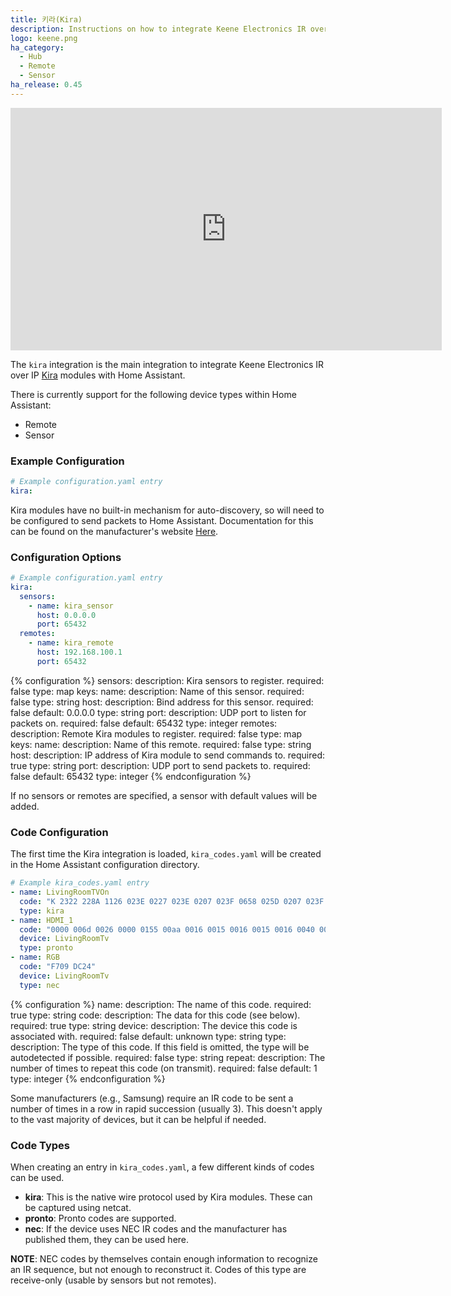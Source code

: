 ```yaml
---
title: 키라(Kira)
description: Instructions on how to integrate Keene Electronics IR over IP modules (Kira) into Home Assistant.
logo: keene.png
ha_category:
  - Hub
  - Remote
  - Sensor
ha_release: 0.45
---
```


<iframe width="690" height="388" src="https://www.youtube.com/embed/aWuVSvDEaZo?list=PLVtpRb5xppOxapkhrxC0dGr4RyvvjgKkf" frameborder="0" allow="accelerometer; autoplay; encrypted-media; gyroscope; picture-in-picture" allowfullscreen></iframe>

The `kira` integration is the main integration to integrate Keene Electronics IR over IP [Kira](https://www.keene.co.uk/keene-ir-anywhere-single-worldwide.html) modules with Home Assistant.

There is currently support for the following device types within Home Assistant:

- Remote
- Sensor

### Example Configuration

```yaml
# Example configuration.yaml entry
kira:
```

Kira modules have no built-in mechanism for auto-discovery, so will need to be configured to send packets to Home Assistant. Documentation for this can be found on the manufacturer's website [Here](https://www.keene.co.uk/pages/iranywhere/index.html).

### Configuration Options

```yaml
# Example configuration.yaml entry
kira:
  sensors:
    - name: kira_sensor
      host: 0.0.0.0
      port: 65432
  remotes:
    - name: kira_remote
      host: 192.168.100.1
      port: 65432
```

{% configuration %}
sensors:
  description: Kira sensors to register.
  required: false
  type: map
  keys:
    name:
      description: Name of this sensor.
      required: false
      type: string
    host:
      description: Bind address for this sensor.
      required: false
      default: 0.0.0.0
      type: string
    port:
      description: UDP port to listen for packets on.
      required: false
      default: 65432
      type: integer
remotes:
  description: Remote Kira modules to register.
  required: false
  type: map
  keys:
    name:
      description: Name of this remote.
      required: false
      type: string
    host:
      description: IP address of Kira module to send commands to.
      required: true
      type: string
    port:
      description: UDP port to send packets to.
      required: false
      default: 65432
      type: integer
{% endconfiguration %}

If no sensors or remotes are specified, a sensor with default values will be added.

### Code Configuration

The first time the Kira integration is loaded, `kira_codes.yaml` will be created in the Home Assistant configuration directory.

```yaml
# Example kira_codes.yaml entry
- name: LivingRoomTVOn
  code: "K 2322 228A 1126 023E 0227 023E 0207 023F 0658 025D 0207 023F 0227 0220 0227 023F 0222 023E 0222 0220 067D 023F 0658 0222 0227 025C 0640 023F 0658 025D 0640 023E 0658 025D 0640 023F 0222 025C 0207 0222 0678 023E 0207 023F 0227 023F 0222 025C 063B 025C 0640 023E 0660 023E 0658 025D 0207 0222 0678 023E 0660 0220 0678 023E 0202 025D 0207 023F 2000"
  type: kira
- name: HDMI_1
  code: "0000 006d 0026 0000 0155 00aa 0016 0015 0016 0015 0016 0040 0016 0015 0016 0015 0016 0014 0016 0015 0016 0015 0016 0040 0016 0040 0016 0015 0016 0040 0016 0040 0016 0040 0016 0040 0016 0040 0016 0015 0016 0040 0016 0040 0016 0040 0016 0014 0016 0015 0016 0040 0016 0040 0016 0040 0016 0015 0016 0014 0016 0014 0016 0040 0016 0040 0016 0014 0016 0015 0016 060b 0155 0055 0016 0e58 0155 0055 0016 00aa"
  device: LivingRoomTv
  type: pronto
- name: RGB
  code: "F709 DC24"
  device: LivingRoomTv
  type: nec
```

{% configuration %}
name:
  description: The name of this code.
  required: true
  type: string
code:
  description: The data for this code (see below).
  required: true
  type: string
device:
  description: The device this code is associated with.
  required: false
  default: unknown
  type: string
type:
  description: The type of this code. If this field is omitted, the type will be autodetected if possible.
  required: false
  type: string
repeat:
  description: The number of times to repeat this code (on transmit).
  required: false
  default: 1
  type: integer
{% endconfiguration %}

Some manufacturers (e.g., Samsung) require an IR code to be sent a number of times in a row in rapid succession (usually 3). This doesn't apply to the vast majority of devices, but it can be helpful if needed.

### Code Types

When creating an entry in `kira_codes.yaml`, a few different kinds of codes can be used.

- **kira**: This is the native wire protocol used by Kira modules. These can be captured using netcat.
- **pronto**: Pronto codes are supported.
- **nec**: If the device uses NEC IR codes and the manufacturer has published them, they can be used here.

**NOTE**: NEC codes by themselves contain enough information to recognize an IR sequence, but not enough to reconstruct it. Codes of this type are receive-only (usable by sensors but not remotes).
